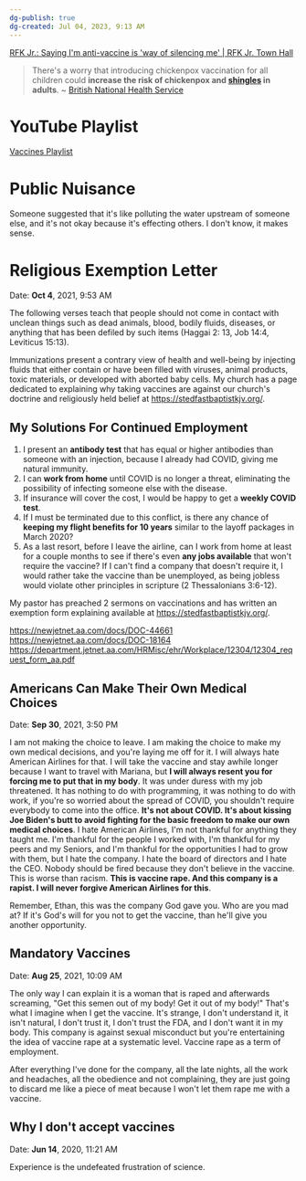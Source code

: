 ```yaml
---
dg-publish: true
dg-created: Jul 04, 2023, 9:13 AM
---
```


[RFK Jr.: Saying I'm anti-vaccine is 'way of silencing me' | RFK Jr. Town Hall](https://www.youtube.com/watch?v=KLxBwIupF88)

> There's a worry that introducing chickenpox vaccination for all children could **increase the risk of chickenpox and [shingles](https://www.nhs.uk/conditions/shingles/) in adults**. ~ [British National Health Service](https://www.nhs.uk/conditions/vaccinations/chickenpox-vaccine-questions-answers/)

# YouTube Playlist

[Vaccines Playlist](https://www.youtube.com/playlist?list=PLYAz1Lwo4O5-6R5x0oID448OuLxXtRD2b)

# Public Nuisance

Someone suggested that it's like polluting the water upstream of someone else, and it's not okay because it's effecting others. I don't know, it makes sense.

# Religious Exemption Letter

Date: **Oct 4**, 2021, 9:53 AM

The following verses teach that people should not come in contact with unclean things such as dead animals, blood, bodily fluids, diseases, or anything that has been defiled by such items (Haggai 2: 13, Job 14:4, Leviticus 15:13).

Immunizations present a contrary view of health and well-being by injecting fluids that either contain or have been filled with viruses, animal products, toxic materials, or developed with aborted baby cells. My church has a page dedicated to explaining why taking vaccines are against our church's doctrine and religiously held belief at <https://stedfastbaptistkjv.org/>.

## My Solutions For Continued Employment

1. I present an **antibody test** that has equal or higher antibodies than someone with an injection, because I already had COVID, giving me natural immunity.
2. I can **work from home** until COVID is no longer a threat, eliminating the possibility of infecting someone else with the disease.
3. If insurance will cover the cost, I would be happy to get a **weekly COVID test**.
4. If I must be terminated due to this conflict, is there any chance of **keeping my flight benefits for 10 years** similar to the layoff packages in March 2020?
5. As a last resort, before I leave the airline, can I work from home at least for a couple months to see if there's even **any jobs available** that won't require the vaccine? If I can't find a company that doesn't require it, I would rather take the vaccine than be unemployed, as being jobless would violate other principles in scripture (2 Thessalonians 3:6-12).

My pastor has preached 2 sermons on vaccinations and has written an exemption form explaining available at <https://stedfastbaptistkjv.org/>.

https://newjetnet.aa.com/docs/DOC-44661
https://newjetnet.aa.com/docs/DOC-18164
https://department.jetnet.aa.com/HRMisc/ehr/Workplace/12304/12304_request_form_aa.pdf

## Americans Can Make Their Own Medical Choices

Date: **Sep 30**, 2021, 3:50 PM

I am not making the choice to leave. I am making the choice to make my own medical decisions, and you're laying me off for it. I will always hate American Airlines for that. I will take the vaccine  and stay awhile longer because I want to travel with Mariana, but **I will always resent you for forcing me to put that in my body**. It was under duress with my job threatened. It has nothing to do with programming, it was nothing to do with work, if you're so worried about the spread of COVID, you shouldn't require everybody to come into the office. **It's not about COVID. It's about kissing Joe Biden's butt to avoid fighting for the basic freedom to make our own medical choices**. I hate American Airlines, I'm not thankful for anything they taught me. I'm thankful for the people I worked with, I'm thankful for my peers and my Seniors, and I'm thankful for the opportunities I had to grow with them, but I hate the company. I hate the board of directors and I hate the CEO. Nobody should be fired because they don't believe in the vaccine. This is worse than racism. **This is vaccine rape. And this company is a rapist. I will never forgive American Airlines for this**.

Remember, Ethan, this was the company God gave you. Who are you mad at? If it's God's will for you not to get the vaccine, than he'll give you another opportunity.

## Mandatory Vaccines

Date: **Aug 25**, 2021, 10:09 AM

The only way I can explain it is a woman that is raped and afterwards screaming, "Get this semen out of my body! Get it out of my body!" That's what I imagine when I get the vaccine. It's strange, I don't understand it, it isn't natural, I don't trust it, I don't trust the FDA, and I don't want it in my body. This company is against sexual misconduct but you're entertaining the idea of vaccine rape at a systematic level. Vaccine rape as a term of employment.

After everything I've done for the company, all the late nights, all the work and headaches, all the obedience and not complaining, they are just going to discard me like a piece of meat because I won't let them rape me with a vaccine.

## Why I don't accept vaccines

Date: **Jun 14**, 2020, 11:21 AM

Experience is the undefeated frustration of science.